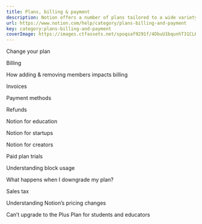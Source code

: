 ```yaml
---
title: Plans, billing & payment
description: Notion offers a number of plans tailored to a wide variety of needs. Learn how to change your plan and how Notion billing works.
url: https://www.notion.com/help/category/plans-billing-and-payment
key: category:plans-billing-and-payment
coverImage: https://images.ctfassets.net/spoqsaf9291f/4DbuU1bqunhT31CLKhcIfX/1c184e50849e0798171ea692cb06a180/Plans__Billing___Payment.png
---
```


Change your plan

Billing

How adding & removing members impacts billing

Invoices

Payment methods

Refunds

Notion for education

Notion for startups

Notion for creators

Paid plan trials

Understanding block usage

What happens when I downgrade my plan?

Sales tax

Understanding Notion’s pricing changes

Can’t upgrade to the Plus Plan for students and educators